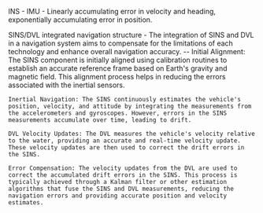INS - IMU - Linearly accumulating error in velocity and heading, exponentially accumulating error in position.

SINS/DVL integrated navigation structure - The integration of SINS and DVL in a navigation system aims to compensate for the limitations of each technology and enhance overall navigation accuracy.
    -- Initial Alignment: The SINS component is initially aligned using calibration routines to establish an accurate reference frame based on Earth's gravity and magnetic field. This alignment process helps in reducing the errors associated with the inertial sensors.

    Inertial Navigation: The SINS continuously estimates the vehicle's position, velocity, and attitude by integrating the measurements from the accelerometers and gyroscopes. However, errors in the SINS measurements accumulate over time, leading to drift.

    DVL Velocity Updates: The DVL measures the vehicle's velocity relative to the water, providing an accurate and real-time velocity update. These velocity updates are then used to correct the drift errors in the SINS.

    Error Compensation: The velocity updates from the DVL are used to correct the accumulated drift errors in the SINS. This process is typically achieved through a Kalman filter or other estimation algorithms that fuse the SINS and DVL measurements, reducing the navigation errors and providing accurate position and velocity estimates.